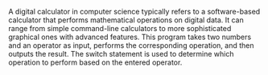 A digital calculator in computer science typically refers to a software-based calculator that performs mathematical operations on digital data. It can range from simple command-line calculators to more sophisticated graphical ones with advanced features. 
This program takes two numbers and an operator as input, performs the corresponding operation, and then outputs the result. The switch statement is used to determine which operation to perform based on the entered operator.
